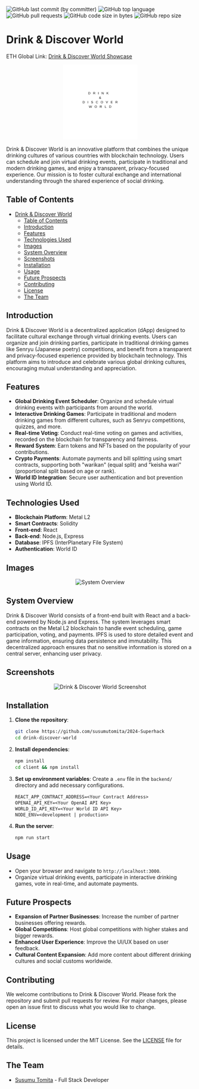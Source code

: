 ![GitHub last commit (by committer)](https://img.shields.io/github/last-commit/susumutomita/2024-Superhack)
![GitHub top language](https://img.shields.io/github/languages/top/susumutomita/2024-Superhack)
![GitHub pull requests](https://img.shields.io/github/issues-pr/susumutomita/2024-Superhack)
![GitHub code size in bytes](https://img.shields.io/github/languages/code-size/susumutomita/2024-Superhack)
![GitHub repo size](https://img.shields.io/github/repo-size/susumutomita/2024-Superhack)

# Drink & Discover World

ETH Global Link: [Drink & Discover World Showcase](https://ethglobal.com/showcase/drink-and-discoverworld-sfbo5)

<div style="text-align: center;">
  <img src="./images/logo.png" width="200" height="200" alt="Drink & Discover World Logo"/>
</div>

Drink & Discover World is an innovative platform that combines the unique drinking cultures of various countries with blockchain technology. Users can schedule and join virtual drinking events, participate in traditional and modern drinking games, and enjoy a transparent, privacy-focused experience. Our mission is to foster cultural exchange and international understanding through the shared experience of social drinking.

## Table of Contents

- [Drink \& Discover World](#drink--discover-world)
  - [Table of Contents](#table-of-contents)
  - [Introduction](#introduction)
  - [Features](#features)
  - [Technologies Used](#technologies-used)
  - [Images](#images)
  - [System Overview](#system-overview)
  - [Screenshots](#screenshots)
  - [Installation](#installation)
  - [Usage](#usage)
  - [Future Prospects](#future-prospects)
  - [Contributing](#contributing)
  - [License](#license)
  - [The Team](#the-team)

## Introduction

Drink & Discover World is a decentralized application (dApp) designed to facilitate cultural exchange through virtual drinking events. Users can organize and join drinking parties, participate in traditional drinking games like Senryu (Japanese poetry) competitions, and benefit from a transparent and privacy-focused experience provided by blockchain technology. This platform aims to introduce and celebrate various global drinking cultures, encouraging mutual understanding and appreciation.

## Features

- **Global Drinking Event Scheduler**: Organize and schedule virtual drinking events with participants from around the world.
- **Interactive Drinking Games**: Participate in traditional and modern drinking games from different cultures, such as Senryu competitions, quizzes, and more.
- **Real-time Voting**: Conduct real-time voting on games and activities, recorded on the blockchain for transparency and fairness.
- **Reward System**: Earn tokens and NFTs based on the popularity of your contributions.
- **Crypto Payments**: Automate payments and bill splitting using smart contracts, supporting both "warikan" (equal split) and "keisha wari" (proportional split based on age or rank).
- **World ID Integration**: Secure user authentication and bot prevention using World ID.

## Technologies Used

- **Blockchain Platform**: Metal L2
- **Smart Contracts**: Solidity
- **Front-end**: React
- **Back-end**: Node.js, Express
- **Database**: IPFS (InterPlanetary File System)
- **Authentication**: World ID

## Images

<div style="text-align: center;">
  <img src="./images/drink-discover-world-diagram.png" width="400" height="400" alt="System Overview"/>
</div>

## System Overview

Drink & Discover World consists of a front-end built with React and a back-end powered by Node.js and Express. The system leverages smart contracts on the Metal L2 blockchain to handle event scheduling, game participation, voting, and payments. IPFS is used to store detailed event and game information, ensuring data persistence and immutability. This decentralized approach ensures that no sensitive information is stored on a central server, enhancing user privacy.

## Screenshots

<div style="text-align: center;">
  <img src="./images/drink-discover-world-screenshot.png" width="400" height="300" alt="Drink & Discover World Screenshot"/>
</div>

## Installation

1. **Clone the repository**:
   ```bash
   git clone https://github.com/susumutomita/2024-Superhack
   cd drink-discover-world
   ```

2. **Install dependencies**:
   ```bash
   npm install
   cd client && npm install
   ```

3. **Set up environment variables**:
   Create a `.env` file in the `backend/` directory and add necessary configurations.

   ```plaintext
   REACT_APP_CONTRACT_ADDRESS=<Your Contract Address>
   OPENAI_API_KEY=<Your OpenAI API Key>
   WORLD_ID_API_KEY=<Your World ID API Key>
   NODE_ENV=<development | production>
   ```

4. **Run the server**:
   ```bash
   npm run start
   ```

## Usage

- Open your browser and navigate to `http://localhost:3000`.
- Organize virtual drinking events, participate in interactive drinking games, vote in real-time, and automate payments.

## Future Prospects

- **Expansion of Partner Businesses**: Increase the number of partner businesses offering rewards.
- **Global Competitions**: Host global competitions with higher stakes and bigger rewards.
- **Enhanced User Experience**: Improve the UI/UX based on user feedback.
- **Cultural Content Expansion**: Add more content about different drinking cultures and social customs worldwide.

## Contributing

We welcome contributions to Drink & Discover World. Please fork the repository and submit pull requests for review. For major changes, please open an issue first to discuss what you would like to change.

## License

This project is licensed under the MIT License. See the [LICENSE](LICENSE) file for details.

## The Team

- [Susumu Tomita](https://susumutomita.netlify.app/) - Full Stack Developer
```
